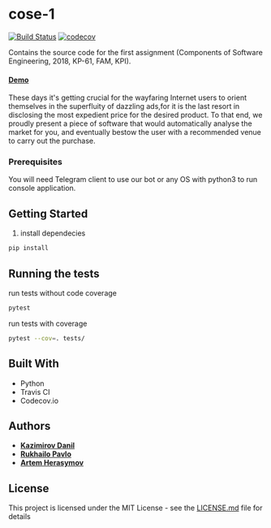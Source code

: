 # cose-1
[![Build Status][travis]](https://travis-ci.org/ZulusK/cose-1)
[![codecov][codecov]](https://codecov.io/gh/ZulusK/cose-1)

Сontains the source code for the first assignment (Components of Software Engineering, 2018, KP-61, FAM, KPI).
#### [Demo](#)
These days it's getting crucial for the wayfaring Internet users to orient themselves in the superfluity of dazzling ads,for it is the last resort in disclosing the most expedient price for the desired product. To that end, we proudly present a piece of software that would automatically analyse the market for you, and eventually bestow the user with a recommended venue to carry out the purchase.
### Prerequisites
 You will need Telegram client to use our bot or any OS with python3 to run console application.
## Getting Started
1. install dependecies
```bash
pip install
```
## Running the tests
run tests without code coverage
```bash
pytest
```
run tests with coverage
```bash
pytest --cov=. tests/
```
## Built With
* Python
* Travis CI
* Codecov.io

## Authors
* __[Kazimirov Danil](https://github.com/ZulusK)__
* __[Rukhailo Pavlo](https://github.com/IceBroForever)__
* __[Artem Herasymov](https://github.com/ArtHerasymov)__

## License
This project is licensed under the MIT License - see the [LICENSE.md](LICENSE.md) file for details

[codecov]: https://codecov.io/gh/ZulusK/cose-1/branch/master/graph/badge.svg "Code coverage master"
[travis]: https://travis-ci.org/ZulusK/cose-1.svg?branch=master "Travis CI build status"